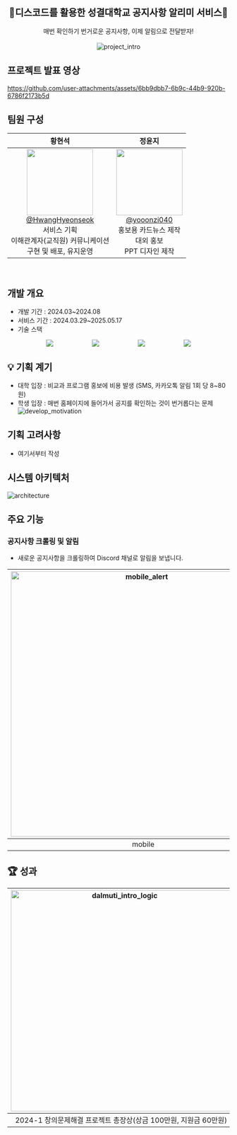 <div align="center">
<h2>📢디스코드를 활용한 성결대학교 공지사항 알리미 서비스📢</h2>
매번 확인하기 번거로운 공지사항, 이제 알림으로 전달받자!<br><br>

<img src="https://github.com/user-attachments/assets/a559e709-8e03-4db2-929a-871b75b11ad6" alt="project_intro" />
</div>

## 프로젝트 발표 영상
https://github.com/user-attachments/assets/6bb9dbb7-6b9c-44b9-920b-6786f2173b5d

## 팀원 구성

<div align="center">

| **황현석** | **정윤지** |
| :------: |  :------: |
| [<img src="https://avatars.githubusercontent.com/HwangHyeonseok" height=150 width=150> <br/> @HwangHyeonseok](https://github.com/HwangHyeonseok)<br>서비스 기획<br>이해관계자(교직원) 커뮤니케이션<br>구현 및 배포, 유지운영 | [<img src="https://avatars.githubusercontent.com/yooonzi040" height=150 width=150> <br/> @yooonzi040](https://github.com/yooonzi040)<br>홍보용 카드뉴스 제작<br>대외 홍보<br>PPT 디자인 제작 |

</div>

<br>

## 개발 개요
- 개발 기간 : 2024.03~2024.08
- 서비스 기간 : 2024.03.29~2025.05.17
- 기술 스택
<div style="display: flex; justify-content: space-evenly; flex-wrap: wrap;">
  <img src="https://img.shields.io/badge/python-3776AB?style=for-the-badge&logo=python&logoColor=white">
  <img src="https://img.shields.io/badge/selenium-43B02A?style=for-the-badge&logo=selenium&logoColor=white">
  <img src="https://img.shields.io/badge/discord-5865F2?style=for-the-badge&logo=discord&logoColor=white">
  <img src="https://img.shields.io/badge/google%20cloud-4285F4?style=for-the-badge&logo=googlecloud&logoColor=white">
</div>

## 💡 기획 계기
- 대학 입장 : 비교과 프로그램 홍보에 비용 발생 (SMS, 카카오톡 알림 1회 당 8~80원)
- 학생 입장 : 매번 홈페이지에 들어가서 공지를 확인하는 것이 번거롭다는 문제
![develop_motivation](https://github.com/user-attachments/assets/fe70fb42-f0bd-43a7-9a9a-b45515f34f6d)

## 기획 고려사항
- 여기서부터 작성


## 시스템 아키텍처
![architecture](https://github.com/user-attachments/assets/416ac74b-c5f7-4425-b90c-aafcc03b9d2f)

## 주요 기능
### 공지사항 크롤링 및 알림
- 새로운 공지사항을 크롤링하여 Discord 채널로 알림을 보냅니다.

|<img src="https://github.com/user-attachments/assets/b79f4279-434b-4c22-800a-690c6255bb08" alt="mobile_alert" height="auto" width="600px" />|<img src="https://github.com/user-attachments/assets/8359d44e-bc7e-488c-a04a-18600eb7e8a0" alt="dalmuti_ingame" height="auto" width="600px" />|
|:---:|:---:|
|mobile|PC|

## 🏆 성과
|<img src="https://github.com/user-attachments/assets/a29f1111-55b6-424d-b23d-d380b5effd3b" alt="dalmuti_intro_logic" height="auto" width="500px"/>|<img src="https://github.com/user-attachments/assets/7fbd92f2-1f50-40de-9e54-7105d8d4a3b4" alt="user_cnt_img" height="auto" width="500px"/>|<img src="https://github.com/user-attachments/assets/7ecb33d6-34e7-40bc-bff4-53885b8d0518" alt="development_document" height="auto" width="500px"/>|
|:---:|:---:|:---:|
|2024-1 창의문제해결 프로젝트 총장상(상금 100만원, 지원금 60만원)|사용자 수 264명|45장의 개발문서|

